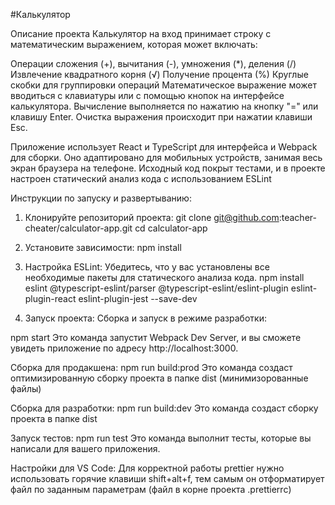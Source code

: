 #Калькулятор


Описание проекта
Калькулятор на вход принимает строку с математическим выражением, которая может включать:

Операции сложения (+), вычитания (-), умножения (*), деления (/)
Извлечение квадратного корня (√)
Получение процента (%)
Круглые скобки для группировки операций
Математическое выражение может вводиться с клавиатуры или с помощью кнопок на интерфейсе калькулятора. Вычисление выполняется по нажатию на кнопку "=" или клавишу Enter. Очистка выражения происходит при нажатии клавиши Esc.

Приложение использует React и TypeScript для интерфейса и Webpack для сборки. Оно адаптировано для мобильных устройств, занимая весь экран браузера на телефоне. Исходный код покрыт тестами, и в проекте настроен статический анализ кода с использованием ESLint

Инструкции по запуску и развертыванию:
1. Клонируйте репозиторий проекта:
git clone git@github.com:teacher-cheater/calculator-app.git
cd calculator-app

2. Установите зависимости:
npm install

3. Настройка ESLint:
Убедитесь, что у вас установлены все необходимые пакеты для статического анализа кода.
npm install eslint @typescript-eslint/parser @typescript-eslint/eslint-plugin eslint-plugin-react eslint-plugin-jest --save-dev

4. Запуск проекта:
Сборка и запуск в режиме разработки:

npm start
Это команда запустит Webpack Dev Server, и вы сможете увидеть приложение по адресу http://localhost:3000.

Сборка для продакшена:
npm run build:prod
Это команда создаст оптимизированную сборку проекта в папке dist (минимизорованные файлы)

Сборка для разработки:
npm run build:dev
Это команда создаст сборку проекта в папке dist

Запуск тестов:
npm run test
Это команда выполнит тесты, которые вы написали для вашего приложения.

Настройки для VS Code:
Для корректной работы prettier нужно использовать горячие клавиши shift+alt+f,
тем самым он отформатирует файл по заданным параметрам (файл в корне проекта .prettierrc) 


